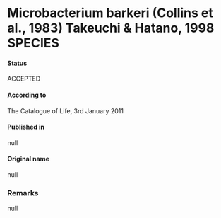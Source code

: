 # Microbacterium barkeri (Collins et al., 1983) Takeuchi & Hatano, 1998 SPECIES

#### Status
ACCEPTED

#### According to
The Catalogue of Life, 3rd January 2011

#### Published in
null

#### Original name
null

### Remarks
null
